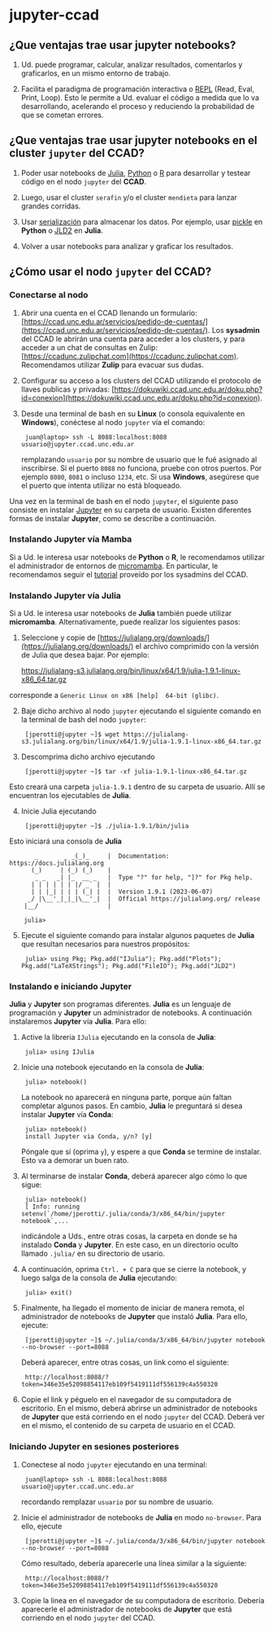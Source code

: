# jupyter-ccad

## ¿Que ventajas trae usar **jupyter notebooks**?

1. Ud. puede programar, calcular, analizar resultados, comentarlos y graficarlos, en un mismo entorno de trabajo.

2. Facilita el paradigma de programación interactiva o [REPL](https://en.wikipedia.org/wiki/Read%E2%80%93eval%E2%80%93print_loop) (Read, Eval, Print, Loop). Esto le permite a Ud. evaluar el código a medida que lo va desarrollando, acelerando el proceso y reduciendo la probabilidad de que se cometan errores.

## ¿Que ventajas trae usar **jupyter notebooks** en el cluster `jupyter` del CCAD?

1. Poder usar notebooks de [Julia](https://julialang.org/), [Python](https://www.python.org/) o [R](https://www.r-project.org/) para desarrollar y testear código en el nodo `jupyter` del **CCAD**.

2. Luego, usar el cluster `serafin` y/o el cluster `mendieta` para lanzar grandes corridas.

3. Usar [serialización](https://es.wikipedia.org/wiki/Serializaci%C3%B3n) para almacenar los datos. Por ejemplo, usar [pickle](https://docs.python.org/3/library/pickle.html) en **Python** o [JLD2](https://github.com/JuliaIO/JLD2.jl) en **Julia**.

4. Volver a usar notebooks para analizar y graficar los resultados.

## ¿Cómo usar el nodo `jupyter` del CCAD?

### Conectarse al nodo

1. Abrir una cuenta en el CCAD llenando un formulario: [https://ccad.unc.edu.ar/servicios/pedido-de-cuentas/](https://ccad.unc.edu.ar/servicios/pedido-de-cuentas/). Los **sysadmin** del CCAD le abrirán una cuenta para acceder a los clusters, y para acceder a un chat de consultas en Zulip: [https://ccadunc.zulipchat.com](https://ccadunc.zulipchat.com). Recomendamos utilizar **Zulip** para evacuar sus dudas.

2. Configurar su acceso a los clusters del CCAD utilizando el protocolo de llaves publicas y privadas: [https://dokuwiki.ccad.unc.edu.ar/doku.php?id=conexion](https://dokuwiki.ccad.unc.edu.ar/doku.php?id=conexion).

3. Desde una terminal de bash en su **Linux** (o consola equivalente en **Windows**), conéctese al nodo `jupyter` vía el comando:

        juan@laptop> ssh -L 8088:localhost:8088 usuario@jupyter.ccad.unc.edu.ar
        
    remplazando `usuario` por su nombre de usuario que le fué asignado al inscribirse. Si el puerto `8088` no funciona, pruebe con otros puertos. Por ejemplo `8080`, `8081` o incluso `1234`, etc. Si usa **Windows**, asegúrese que el puerto que intenta utilizar no está bloqueado.

Una vez en la terminal de bash en el nodo `jupyter`, el siguiente paso consiste en instalar [Jupyter](https://jupyter.org/) en su carpeta de usuario. Existen diferentes formas de instalar **Jupyter**, como se describe a continuación.
  
### Instalando Jupyter vía Mamba
  
Si a Ud. le interesa usar notebooks de **Python** o **R**, le recomendamos utilizar el administrador de entornos de [micromamba](https://mamba.readthedocs.io/en/latest/user_guide/micromamba.html). En particular, le recomendamos seguir el [tutorial](https://gitlab.com/-/snippets/2527216) proveído por los sysadmins del CCAD.


### Instalando Jupyter vía Julia 

Si a Ud. le interesa usar notebooks de **Julia** también puede utilizar **micromamba**. Alternativamente, puede realizar los siguientes pasos:
  
1. Seleccione y copie de [https://julialang.org/downloads/](https://julialang.org/downloads/) el archivo comprimido con la versión de Julia que desea bajar. Por ejemplo:

    https://julialang-s3.julialang.org/bin/linux/x64/1.9/julia-1.9.1-linux-x86_64.tar.gz

corresponde a `Generic Linux on x86 [help] 	64-bit (glibc)`.

2. Baje dicho archivo al nodo `jupyter` ejecutando el siguiente comando en la terminal de bash del nodo `jupyter`:

        [jperotti@jupyter ~]$ wget https://julialang-s3.julialang.org/bin/linux/x64/1.9/julia-1.9.1-linux-x86_64.tar.gz

3. Descomprima dicho archivo ejecutando

        [jperotti@jupyter ~]$ tar -xf julia-1.9.1-linux-x86_64.tar.gz

Esto creará una carpeta `julia-1.9.1` dentro de su carpeta de usuario. Allí se encuentran los ejecutables de **Julia**.

4. Inicie Julia ejecutando

        [jperotti@jupyter ~]$ ./julia-1.9.1/bin/julia
    
Esto iniciará una consola de **Julia**

           _       _ _(_)_     |  Documentation: https://docs.julialang.org
          (_)     | (_) (_)    |
           _ _   _| |_  __ _   |  Type "?" for help, "]?" for Pkg help.
          | | | | | | |/ _` |  |
          | | |_| | | | (_| |  |  Version 1.9.1 (2023-06-07)
         _/ |\__'_|_|_|\__'_|  |  Official https://julialang.org/ release
        |__/                   |

        julia>
    
5. Ejecute el siguiente comando para instalar algunos paquetes de **Julia** que resultan necesarios para nuestros propósitos:

        julia> using Pkg; Pkg.add("IJulia"); Pkg.add("Plots"); Pkg.add("LaTeXStrings"); Pkg.add("FileIO"); Pkg.add("JLD2")
                
### Instalando e iniciando Jupyter

**Julia** y **Jupyter** son programas diferentes. **Julia** es un lenguaje de programación y **Jupyter** un administrador de notebooks. A continuación instalaremos **Jupyter** vía **Julia**. Para ello:
                
1. Active la libreria `IJulia` ejecutando en la consola de **Julia**:

        julia> using IJulia
        
2. Inicie una notebook ejecutando en la consola de **Julia**:        
        
        julia> notebook()
        
    La notebook no aparecerá en ninguna parte, porque aún faltan completar algunos pasos. En cambio, **Julia** le preguntará si desea instalar **Jupyter** vía **Conda**:
    
        julia> notebook()
        install Jupyter via Conda, y/n? [y]

    Póngale que sí (oprima `y`), y espere a que **Conda** se termine de instalar. Esto va a demorar un buen rato.

2. Al terminarse de instalar **Conda**, deberá aparecer algo cómo lo que sigue:

        julia> notebook()
        [ Info: running setenv(`/home/jperotti/.julia/conda/3/x86_64/bin/jupyter notebook`,...
        
   indicándole a Uds., entre otras cosas, la carpeta en donde se ha instalado **Conda** y **Jupyter**. En este caso, en un directorio oculto llamado `.julia/` en su directorio de usario.

3. A continuación, oprima `Ctrl. + C` para que se cierre la notebook, y luego salga de la consola de **Julia** ejecutando:

        julia> exit()
        
4. Finalmente, ha llegado el momento de iniciar de manera remota, el administrador de notebooks de **Jupyter** que instaló **Julia**. Para ello, ejecute:

        [jperotti@jupyter ~]$ ~/.julia/conda/3/x86_64/bin/jupyter notebook --no-browser --port=8088
        
   Deberá aparecer, entre otras cosas, un link como el siguiente:
   
        http://localhost:8088/?token=346e35e52098854117eb109f5419111df556139c4a550320

5. Copie el link y péguelo en el navegador de su computadora de escritorio. En el mismo, deberá abrirse un administrador de notebooks de **Jupyter** que está corriendo en el nodo `jupyter` del CCAD. Deberá ver en el mismo, el contenido de su carpeta de usuario en el CCAD.

### Iniciando Jupyter en sesiones posteriores

1. Conectese al nodo `jupyter` ejecutando en una terminal:

        juan@laptop> ssh -L 8088:localhost:8088 usuario@jupyter.ccad.unc.edu.ar
        
    recordando remplazar `usuario` por su nombre de usuario.
   
2. Inicie el administrador de notebooks de **Julia** en modo `no-browser`. Para ello, ejecute

        [jperotti@jupyter ~]$ ~/.julia/conda/3/x86_64/bin/jupyter notebook --no-browser --port=8088
        
    Cómo resultado, debería aparecerle una línea similar a la siguiente:        
    
        http://localhost:8088/?token=346e35e52098854117eb109f5419111df556139c4a550320    
        
3. Copie la linea en el navegador de su computadora de escritorio. Debería aparecerle el administrador de notebooks de **Jupyter** que está corriendo en el nodo `jupyter` del CCAD.
